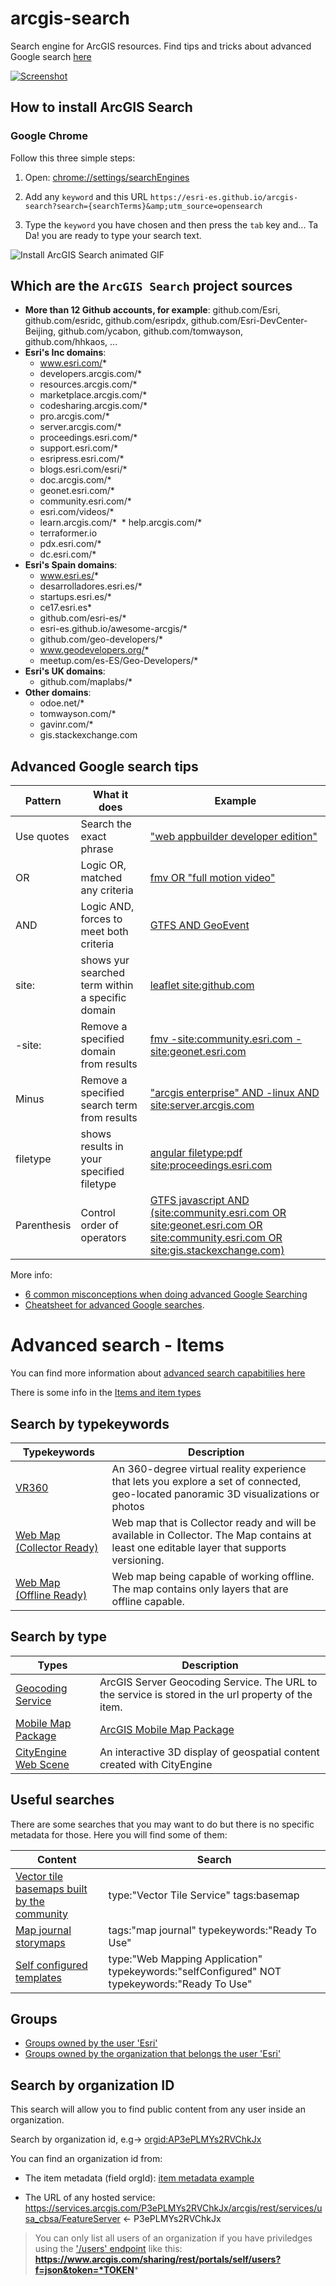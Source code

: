# arcgis-search
Search engine for ArcGIS resources. Find tips and tricks about advanced Google search [here](#advanced-google-search-tips)

[![Screenshot](https://raw.githubusercontent.com/esri-es/arcgis-search/master/assets/img/ArcGIS%20Search.png)](https://esri-es.github.io/arcgis-search/)

## How to install ArcGIS Search

### Google Chrome

Follow this three simple steps:

1. Open: [chrome://settings/searchEngines](chrome://settings/searchEngines)

2. Add any `keyword` and this URL `https://esri-es.github.io/arcgis-search?search={searchTerms}&amp;utm_source=opensearch`

3. Type the `keyword` you have chosen and then press the `tab` key and... Ta Da! you are ready to type your search text.

![Install ArcGIS Search animated GIF](./assets/img/ArcGIS-Search-HD.gif)

## Which are the `ArcGIS Search` project sources

* **More than 12 Github accounts, for example**: github.com/Esri, github.com/esridc, github.com/esripdx, github.com/Esri-DevCenter-Beijing, github.com/ycabon, github.com/tomwayson, github.com/hhkaos, ...
* **Esri's Inc domains**:
  * www.esri.com/*
  * developers.arcgis.com/*
  * resources.arcgis.com/*
  * marketplace.arcgis.com/*
  * codesharing.arcgis.com/*
  * pro.arcgis.com/*
  * server.arcgis.com/*
  * proceedings.esri.com/*
  * support.esri.com/*
  * esripress.esri.com/*
  * blogs.esri.com/esri/*
  * doc.arcgis.com/*
  * geonet.esri.com/*
  * community.esri.com/*
  * esri.com/videos/*
  * learn.arcgis.com/*
  * help.arcgis.com/*
  * terraformer.io
  * pdx.esri.com/*
  * dc.esri.com/*
* **Esri's Spain domains**:
  * www.esri.es/*
  * desarrolladores.esri.es/*
  * startups.esri.es/*
  * ce17.esri.es*
  * github.com/esri-es/*
  * esri-es.github.io/awesome-arcgis/*
  * github.com/geo-developers/*
  * www.geodevelopers.org/*
  * meetup.com/es-ES/Geo-Developers/*
* **Esri's UK domains**:
  * github.com/maplabs/*
* **Other domains**: 
  * odoe.net/*
  * tomwayson.com/*
  * gavinr.com/*
  * gis.stackexchange.com
  
## Advanced Google search tips

|Pattern|What it does|Example|
|---|---|---|
|Use quotes|Search the exact phrase|["web appbuilder developer edition"](https://esri-es.github.io/arcgis-search/?amp%3Butm_source=opensearch&search=-site:community.esri.com%20-site:geonet.esri.com)|
|OR|Logic OR, matched any criteria|[fmv OR "full motion video"](https://esri-es.github.io/arcgis-search/?amp%3Butm_source=opensearch&search=fmv%20OR%20%22full%20motion%20video%22)|
|AND|Logic AND, forces to meet both criteria|[GTFS AND GeoEvent](https://esri-es.github.io/arcgis-search/?amp%3Butm_source=opensearch&search=GTFS%20AND%20GeoEvent)
|site:<domain>|shows yur searched term within a specific domain|[leaflet site:github.com](https://esri-es.github.io/arcgis-search/?amp%3Butm_source=opensearch&search=-site:community.esri.com%20-site:geonet.esri.com) | [gravois site:esri-es.github.io/awesome-arcgis/](https://esri-es.github.io/arcgis-search/?amp%3Butm_source=opensearch&search=gravois%20site:esri-es.github.io/awesome-arcgis/)|
|-site:<domain>|Remove a specified domain from results|[fmv -site:community.esri.com -site:geonet.esri.com](https://esri-es.github.io/arcgis-search/?amp%3Butm_source=opensearch&search=-site:community.esri.com%20-site:geonet.esri.com)|
|Minus|Remove a specified search term from results|["arcgis enterprise" AND -linux AND site:server.arcgis.com](https://esri-es.github.io/arcgis-search/?amp%3Butm_source=opensearch&search=geoenrichment+site%3Adevelopers.arcgis.com%2Flabs%2F)
|filetype|shows results in your specified filetype|[angular filetype:pdf site:proceedings.esri.com](https://esri-es.github.io/arcgis-search/?amp%3Butm_source=opensearch&search=angular%20filetype:pdf%20site:proceedings.esri.com)
|Parenthesis|Control order of operators| [GTFS javascript AND (site:community.esri.com OR site:geonet.esri.com OR site:community.esri.com OR site:gis.stackexchange.com)](https://esri-es.github.io/arcgis-search/?amp%3Butm_source=opensearch&search=GTFS%20javascript%20AND%20(site:community.esri.com%20OR%20site:geonet.esri.com%20OR%20site:community.esri.com%20OR%20site:gis.stackexchange.com))|


More info: 
* [6 common misconceptions when doing advanced Google Searching](http://musingsaboutlibrarianship.blogspot.com.es/2015/10/6-common-misconceptions-when-doing.html)
* [Cheatsheet for advanced Google searches](https://cdn.zapier.com/storage/photos/1909af2500a0b1cce729037082e3f408.png).

# Advanced search - Items

You can find more information about [advanced search capabitilies here](http://doc.arcgis.com/en/arcgis-online/reference/search.htm#ESRI_SECTION1_18FD99A1020547BA864FCEBECBE267F3)

There is some info in the [Items and item types](http://resources.arcgis.com/en/help/arcgis-rest-api/index.html#/Items_and_item_types/02r3000000ms000000/)

## Search by typekeywords

|Typekeywords|Description|
|---|---|
|[VR360](http://www.arcgis.com/home/search.html?q=typekeywords%3AVR360&t=content&start=1&sortOrder=desc&sortField=relevance)|An 360-degree virtual reality experience that lets you explore a set of connected, geo-located panoramic 3D visualizations or photos|
|[Web Map (Collector Ready)](http://www.arcgis.com/home/search.html?q=type%3A%22Web%20Map%22%20typekeywords%3ACollector&t=content&start=1&sortOrder=desc&sortField=relevance)|Web map that is Collector ready and will be available in Collector. The Map contains at least one editable layer that supports versioning.
|[Web Map<br>(Offline Ready)](http://www.arcgis.com/home/search.html?q=type%3A%22Web%20Map%22%20typekeywords%3AOffline&t=content&start=1&sortOrder=desc&sortField=relevance)|Web map being capable of working offline. The map contains only layers that are offline capable.

## Search by type

|Types|Description|
|---|---|
|[Geocoding Service](http://www.arcgis.com/home/search.html?q=type%3A"Geocoding%20Service"&t=content&start=1&sortOrder=desc&sortField=relevance)|ArcGIS Server Geocoding Service. The URL to the service is stored in the url property of the item.
|[Mobile Map Package](http://www.arcgis.com/home/search.html?q=type%3A%22Mobile%20Map%20Package%22&t=content&start=1&sortOrder=desc&sortField=relevance)|[ArcGIS Mobile Map Package](http://pro.arcgis.com/en/pro-app/help/sharing/overview/mobile-map-package.htm)|
|[CityEngine Web Scene](http://www.arcgis.com/home/search.html?q=type%3A%22CityEngine%20Web%20Scene%22&t=content&start=1&sortOrder=desc&sortField=relevance)|An interactive 3D display of geospatial content created with CityEngine|

## Useful searches

There are some searches that you may want to do but there is no specific metadata for those. Here you will find some of them:

|Content|Search|
|---|---|
|[Vector tile basemaps built by the community](http://www.arcgis.com/home/search.html?q=type%3A%22Vector%20Tile%20Service%22%20tags%3Abasemap&t=content&start=1&sortOrder=desc&sortField=relevance)|type:"Vector Tile Service" tags:basemap
|[Map journal storymaps](http://www.arcgis.com/home/search.html?t=content&q=tags%3A%22map%20journal%22%20typekeywords%3A%22Ready%20To%20Use%22&start=1&sortOrder=desc&sortField=relevance)|tags:"map journal" typekeywords:"Ready To Use"|
|[Self configured templates](http://www.arcgis.com/home/search.html?t=content&q=type%3A%22Web%20Mapping%20Application%22%20typekeywords%3A%22selfConfigured%22%20NOT%20typekeywords%3A%22Ready%20To%20Use%22&start=1&sortOrder=desc&sortField=numviews)|type:"Web Mapping Application" typekeywords:"selfConfigured" NOT typekeywords:"Ready To Use"

## Groups

* [Groups owned by the user 'Esri'](http://www.arcgis.com/home/search.html?q=owner%3Aesri&t=groups&focus=groups&start=1&sortOrder=desc&sortField=relevance)
* [Groups owned by the organization that belongs the user 'Esri'](http://www.arcgis.com/home/search.html?q=orgid%3AP3ePLMYs2RVChkJx&start=1&sortOrder=desc&sortField=relevance#groups)

## Search by organization ID

This search will allow you to find public content from any user inside an organization.

Search by organization id, e.g-> [orgid:AP3ePLMYs2RVChkJx](http://www.arcgis.com/home/search.html?q=orgid%3AP3ePLMYs2RVChkJx&t=content&start=1&sortOrder=desc&sortField=relevance)

You can find an organization id from:
* The item metadata (field orgId): [item metadata example](http://www.arcgis.com/sharing/rest/content/items/4d29eb6f07e94b669c0b90c2aa267100?f=json)

* The URL of any hosted service: https://services.arcgis.com/P3ePLMYs2RVChkJx/arcgis/rest/services/usa_cbsa/FeatureServer <- P3ePLMYs2RVChkJx

> You can only list all users of an organization if you have priviledges using the ['/users' endpoint](http://resources.arcgis.com/en/help/arcgis-rest-api/index.html#/Users/02r30000009q000000/) like this: **https://www.arcgis.com/sharing/rest/portals/self/users?f=json&token=*TOKEN***
